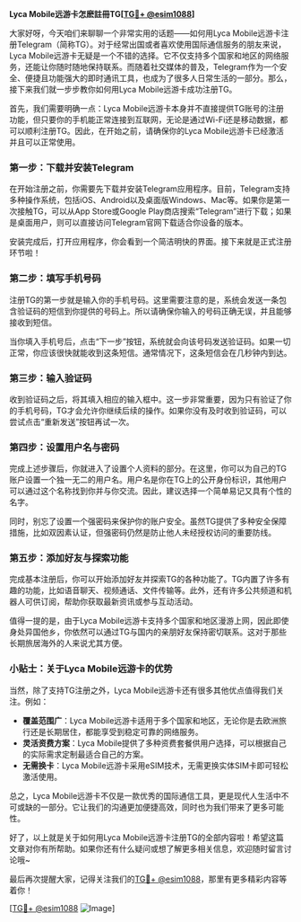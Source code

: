 **Lyca Mobile远游卡怎麽註冊TG[[TG💪+ @esim1088](https://t.me/s/esim1088)]**

大家好呀，今天咱们来聊聊一个非常实用的话题——如何用Lyca Mobile远游卡注册Telegram（简称TG）。对于经常出国或者喜欢使用国际通信服务的朋友来说，Lyca Mobile远游卡无疑是一个不错的选择。它不仅支持多个国家和地区的网络服务，还能让你随时随地保持联系。而随着社交媒体的普及，Telegram作为一个安全、便捷且功能强大的即时通讯工具，也成为了很多人日常生活的一部分。那么，接下来我们就一步步教你如何用Lyca Mobile远游卡成功注册TG。

首先，我们需要明确一点：Lyca Mobile远游卡本身并不直接提供TG账号的注册功能，但只要你的手机能正常连接到互联网，无论是通过Wi-Fi还是移动数据，都可以顺利注册TG。因此，在开始之前，请确保你的Lyca Mobile远游卡已经激活并且可以正常使用。

### 第一步：下载并安装Telegram

在开始注册之前，你需要先下载并安装Telegram应用程序。目前，Telegram支持多种操作系统，包括iOS、Android以及桌面版Windows、Mac等。如果你是第一次接触TG，可以从App Store或Google Play商店搜索“Telegram”进行下载；如果是桌面用户，则可以直接访问Telegram官网下载适合你设备的版本。

安装完成后，打开应用程序，你会看到一个简洁明快的界面。接下来就是正式注册环节啦！

### 第二步：填写手机号码

注册TG的第一步就是输入你的手机号码。这里需要注意的是，系统会发送一条包含验证码的短信到你提供的号码上。所以请确保你输入的号码正确无误，并且能够接收到短信。

当你填入手机号后，点击“下一步”按钮，系统就会向该号码发送验证码。如果一切正常，你应该很快就能收到这条短信。通常情况下，这条短信会在几秒钟内到达。

### 第三步：输入验证码

收到验证码之后，将其填入相应的输入框中。这一步非常重要，因为只有验证了你的手机号码，TG才会允许你继续后续的操作。如果你没有及时收到验证码，可以尝试点击“重新发送”按钮再试一次。

### 第四步：设置用户名与密码

完成上述步骤后，你就进入了设置个人资料的部分。在这里，你可以为自己的TG账户设置一个独一无二的用户名。用户名是你在TG上的公开身份标识，其他用户可以通过这个名称找到你并与你交流。因此，建议选择一个简单易记又具有个性的名字。

同时，别忘了设置一个强密码来保护你的账户安全。虽然TG提供了多种安全保障措施，比如双因素认证，但强密码仍然是防止他人未经授权访问的重要防线。

### 第五步：添加好友与探索功能

完成基本注册后，你可以开始添加好友并探索TG的各种功能了。TG内置了许多有趣的功能，比如语音聊天、视频通话、文件传输等。此外，还有许多公共频道和机器人可供订阅，帮助你获取最新资讯或参与互动活动。

值得一提的是，由于Lyca Mobile远游卡支持多个国家和地区漫游上网，因此即使身处异国他乡，你依然可以通过TG与国内的亲朋好友保持密切联系。这对于那些长期旅居海外的人来说尤其方便。

### 小贴士：关于Lyca Mobile远游卡的优势

当然，除了支持TG注册之外，Lyca Mobile远游卡还有很多其他优点值得我们关注。例如：

- **覆盖范围广**：Lyca Mobile远游卡适用于多个国家和地区，无论你是去欧洲旅行还是长期居住，都能享受到稳定可靠的网络服务。
- **灵活资费方案**：Lyca Mobile提供了多种资费套餐供用户选择，可以根据自己的实际需求定制最适合自己的方案。
- **无需换卡**：Lyca Mobile远游卡采用eSIM技术，无需更换实体SIM卡即可轻松激活使用。

总之，Lyca Mobile远游卡不仅是一款优秀的国际通信工具，更是现代人生活中不可或缺的一部分。它让我们的沟通更加便捷高效，同时也为我们带来了更多可能性。

好了，以上就是关于如何用Lyca Mobile远游卡注册TG的全部内容啦！希望这篇文章对你有所帮助。如果你还有什么疑问或想了解更多相关信息，欢迎随时留言讨论哦~

最后再次提醒大家，记得关注我们的[TG💪+ @esim1088](https://t.me/s/esim1088)，那里有更多精彩内容等着你！

[[TG💪+ @esim1088](https://t.me/s/esim1088) ![Image](https://i.postimg.cc/4NQfJmqS/Snipaste-2025-05-13-00-14-12.png)]
